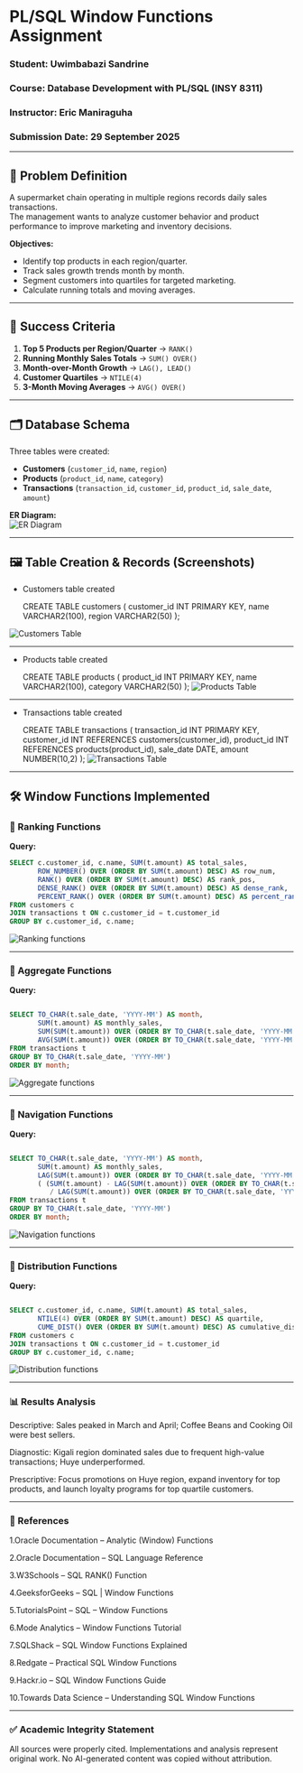 # PL/SQL Window Functions Assignment

### Student: Uwimbabazi Sandrine  
### Course: Database Development with PL/SQL (INSY 8311)  
### Instructor: Eric Maniraguha  
### Submission Date: 29 September 2025  

---

## 📌 Problem Definition
A supermarket chain operating in multiple regions records daily sales transactions.  
The management wants to analyze customer behavior and product performance to improve marketing and inventory decisions.

**Objectives:**
- Identify top products in each region/quarter.
- Track sales growth trends month by month.
- Segment customers into quartiles for targeted marketing.
- Calculate running totals and moving averages.

---

## 🎯 Success Criteria
1. **Top 5 Products per Region/Quarter** → `RANK()`  
2. **Running Monthly Sales Totals** → `SUM() OVER()`  
3. **Month-over-Month Growth** → `LAG(), LEAD()`  
4. **Customer Quartiles** → `NTILE(4)`  
5. **3-Month Moving Averages** → `AVG() OVER()`  

---

## 🗂 Database Schema
Three tables were created:  
- **Customers** (`customer_id`, `name`, `region`)  
- **Products** (`product_id`, `name`, `category`)  
- **Transactions** (`transaction_id`, `customer_id`, `product_id`, `sale_date`, `amount`)  

**ER Diagram:**  
![ER Diagram](https://github.com/sandra2303/plsql-window-functions-uwimbabazi-sandrine/blob/main/screnshoots/ER.PNG)

---

## 🖼  Table Creation & Records (Screenshots)

- Customers table created

   CREATE TABLE customers (
    customer_id INT PRIMARY KEY,
    name VARCHAR2(100),
    region VARCHAR2(50)
);


![Customers Table](https://github.com/sandra2303/plsql-window-functions-uwimbabazi-sandrine/blob/main/screnshoots/customer%20table.PNG)

---

- Products table created

  CREATE TABLE products (
    product_id INT PRIMARY KEY,
    name VARCHAR2(100),
    category VARCHAR2(50)
); 
![Products Table](https://github.com/sandra2303/plsql-window-functions-uwimbabazi-sandrine/blob/main/screnshoots/product%20table.PNG)

---

- Transactions table created

  CREATE TABLE transactions (
    transaction_id INT PRIMARY KEY,
    customer_id INT REFERENCES customers(customer_id),
    product_id INT REFERENCES products(product_id),
    sale_date DATE,
    amount NUMBER(10,2)
); 
![Transactions Table](https://github.com/sandra2303/plsql-window-functions-uwimbabazi-sandrine/blob/main/screnshoots/transaction%20table.PNG)

---


## 🛠 Window Functions Implemented

### 🔹 Ranking Functions
**Query:**
```sql
SELECT c.customer_id, c.name, SUM(t.amount) AS total_sales,
       ROW_NUMBER() OVER (ORDER BY SUM(t.amount) DESC) AS row_num,
       RANK() OVER (ORDER BY SUM(t.amount) DESC) AS rank_pos,
       DENSE_RANK() OVER (ORDER BY SUM(t.amount) DESC) AS dense_rank,
       PERCENT_RANK() OVER (ORDER BY SUM(t.amount) DESC) AS percent_rank
FROM customers c
JOIN transactions t ON c.customer_id = t.customer_id
GROUP BY c.customer_id, c.name;
```
![Ranking functions](https://github.com/sandra2303/plsql-window-functions-uwimbabazi-sandrine/blob/main/screnshoots/ranking_function.PNG)

---

### 🔹 Aggregate Functions

**Query:**

```sql

SELECT TO_CHAR(t.sale_date, 'YYYY-MM') AS month,
       SUM(t.amount) AS monthly_sales,
       SUM(SUM(t.amount)) OVER (ORDER BY TO_CHAR(t.sale_date, 'YYYY-MM')) AS running_total,
       AVG(SUM(t.amount)) OVER (ORDER BY TO_CHAR(t.sale_date, 'YYYY-MM')) AS running_avg
FROM transactions t
GROUP BY TO_CHAR(t.sale_date, 'YYYY-MM')
ORDER BY month;
```
![Aggregate functions](https://github.com/sandra2303/plsql-window-functions-uwimbabazi-sandrine/blob/main/screnshoots/aggregate_function.PNG)

---

### 🔹 Navigation Functions

**Query:**

```sql

SELECT TO_CHAR(t.sale_date, 'YYYY-MM') AS month,
       SUM(t.amount) AS monthly_sales,
       LAG(SUM(t.amount)) OVER (ORDER BY TO_CHAR(t.sale_date, 'YYYY-MM')) AS prev_month,
       ( (SUM(t.amount) - LAG(SUM(t.amount)) OVER (ORDER BY TO_CHAR(t.sale_date, 'YYYY-MM'))) 
          / LAG(SUM(t.amount)) OVER (ORDER BY TO_CHAR(t.sale_date, 'YYYY-MM')) ) * 100 AS growth_percent
FROM transactions t
GROUP BY TO_CHAR(t.sale_date, 'YYYY-MM')
ORDER BY month;

```
![Navigation functions](https://github.com/sandra2303/plsql-window-functions-uwimbabazi-sandrine/blob/main/screnshoots/navigation_function.PNG)

---

### 🔹 Distribution Functions

**Query:**

```sql

SELECT c.customer_id, c.name, SUM(t.amount) AS total_sales,
       NTILE(4) OVER (ORDER BY SUM(t.amount) DESC) AS quartile,
       CUME_DIST() OVER (ORDER BY SUM(t.amount) DESC) AS cumulative_dist
FROM customers c
JOIN transactions t ON c.customer_id = t.customer_id
GROUP BY c.customer_id, c.name;
```
![Distribution functions](https://github.com/sandra2303/plsql-window-functions-uwimbabazi-sandrine/blob/main/screnshoots/distribution_function.PNG)

---

### 📊  Results Analysis

Descriptive: Sales peaked in March and April; Coffee Beans and Cooking Oil were best sellers.

Diagnostic: Kigali region dominated sales due to frequent high-value transactions; Huye underperformed.

Prescriptive: Focus promotions on Huye region, expand inventory for top products, and launch loyalty programs for top quartile customers.

---

### 📖 References

1.Oracle Documentation – Analytic (Window) Functions

2.Oracle Documentation – SQL Language Reference

3.W3Schools – SQL RANK() Function

4.GeeksforGeeks – SQL | Window Functions

5.TutorialsPoint – SQL – Window Functions

6.Mode Analytics – Window Functions Tutorial

7.SQLShack – SQL Window Functions Explained

8.Redgate – Practical SQL Window Functions

9.Hackr.io – SQL Window Functions Guide

10.Towards Data Science – Understanding SQL Window Functions

---

### ✅ Academic Integrity Statement

All sources were properly cited. Implementations and analysis represent original work. No AI-generated content was copied without attribution.
